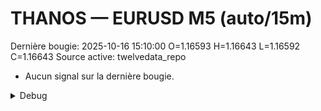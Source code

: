 # THANOS — EURUSD M5 (auto/15m)
Dernière bougie: 2025-10-16 15:10:00  O=1.16593  H=1.16643  L=1.16592  C=1.16643
Source active: twelvedata_repo

- Aucun signal sur la dernière bougie.

<details><summary>Debug</summary>

- TD_API_KEY manquant.

</details>
